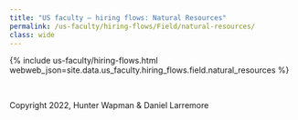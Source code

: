 ```yaml
---
title: "US faculty — hiring flows: Natural Resources"
permalink: /us-faculty/hiring-flows/Field/natural-resources/
class: wide
---
```


{% include us-faculty/hiring-flows.html webweb_json=site.data.us_faculty.hiring_flows.field.natural_resources %}

<br>

Copyright 2022, Hunter Wapman & Daniel Larremore